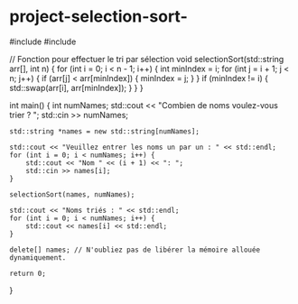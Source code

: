 # project-selection-sort-
#include <iostream>
#include <string>

// Fonction pour effectuer le tri par sélection
void selectionSort(std::string arr[], int n) {
    for (int i = 0; i < n - 1; i++) {
        int minIndex = i;
        for (int j = i + 1; j < n; j++) {
            if (arr[j] < arr[minIndex]) {
                minIndex = j;
            }
        }
        if (minIndex != i) {
            std::swap(arr[i], arr[minIndex]);
        }
    }
}

int main() {
    int numNames;
    std::cout << "Combien de noms voulez-vous trier ? ";
    std::cin >> numNames;

    std::string *names = new std::string[numNames];

    std::cout << "Veuillez entrer les noms un par un : " << std::endl;
    for (int i = 0; i < numNames; i++) {
        std::cout << "Nom " << (i + 1) << ": ";
        std::cin >> names[i];
    }

    selectionSort(names, numNames);

    std::cout << "Noms triés : " << std::endl;
    for (int i = 0; i < numNames; i++) {
        std::cout << names[i] << std::endl;
    }

    delete[] names; // N'oubliez pas de libérer la mémoire allouée dynamiquement.

    return 0;
}

